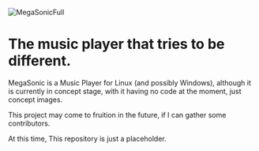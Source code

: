 ![MegaSonicFull](https://github.com/DavidRLTG/MegaSonic/assets/87834635/31e2264d-8ced-4f35-9af7-709c5ad8803c)

# The music player that tries to be different.
MegaSonic is a Music Player for Linux (and possibly Windows), although it is currently in concept stage, with it having no code at the moment, just concept images.

This project may come to fruition in the future, if I can gather some contributors.

At this time, This repository is just a placeholder.
